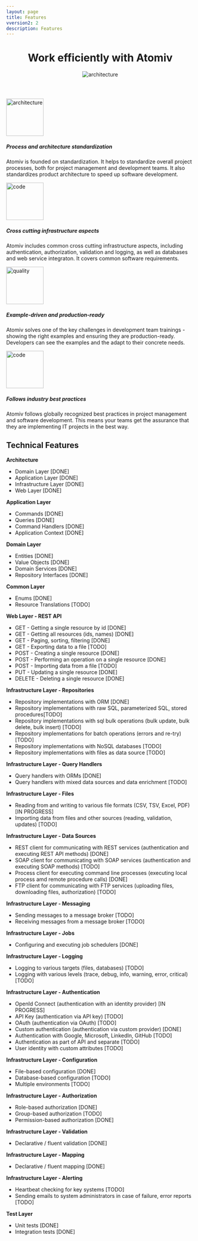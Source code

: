 ```yaml
---
layout: page
title: Features
vversion2: 2
description: Features
---
```



<!-- Banner -->
<header class="ov-banner">
    <div class="container">
        <!-- <div> -->
            <!-- How Atomiv simplifies complex projects / detangles -->
            <!-- helps teams coolaborate / commuincate / work together -->
            <!-- How Atomiv demystifies complex projects -->
            <!-- Collaborate and develop with Atomiv -->
            <!-- Atomiv helps you collaborate on and develop great IT projects -->
            <h1>Work efficiently with Atomiv</h1>
            <div class="d-flex justify-content-center">
                <figure class="figure-features">
                    <img height="" width="" src="{{ site.url }}/img/features/feat0.svg" alt="architecture"	class="img-fluid">
                </figure>
            </div>
        <!-- </div> -->
    </div>
</header>



<!-- Promo / Benefits -->
<article class="ov-benefits22">
    <div class="container">
        <!-- row 1 -->
        <div class="row ov-benefits-row ov-padding-row">
            <div class="col-12 col-md-4 order-md-1 col-img-12">
                <img height="100" width="100" src="{{ site.url }}/img/features/feat1b.svg" alt="architecture"
                class="img-fluid w-100 benefits-img">
            </div>
            <div class="col-12 col-md-8 order-md-0 col-text-1">
                <h5>Process and architecture standardization</h5>
                <p>Atomiv is founded on standardization. It helps to standardize overall project processes, both for project management and development teams. It also standardizes product architecture to speed up software development.  </p>
            </div>
        </div>
        <!-- row 2 -->
        <div class="row ov-benefits-row ov-padding-row">
            <div class="col-12 col-md-4 order-0 col-img-22">
                <img height="100" width="100" src="{{ site.url }}/img/features/feat2.svg" alt="code" class="img-fluid w-100 benefits-img">
            </div>
            <div class="col-12 col-md-8 order-1 col-text-2">
                <h5>Cross cutting infrastructure aspects</h5>
                <p>Atomiv includes common cross cutting infrastructure aspects, including authentication, authorization, validation and logging, as well as databases and web service integraton. It covers common software requirements.</p>
            </div>
        </div>				
        <!-- row 3 pb-0 -->
        <div class="row ov-benefits-row ov-padding-row">
            <div class="col-12 col-md-4 order-md-1 col-img-12">
                <img height="100" width="100" src="{{ site.url }}/img/features/feat3.svg" alt="quality" class="img-fluid w-100 benefits-img">
            </div>
            <div class="col-12 col-md-8 order-md-0 col-text-1">
                <h5>Example-driven and production-ready</h5>
                <p>Atomiv solves one of the key challenges in development team trainings - showing the right examples and ensuring they are production-ready. Developers can see the examples and the adapt to their concrete needs.</p>
            </div>
        </div>
        <!-- row 3 -->
        <div class="row ov-benefits-row ov-padding-row">
            <div class="col-12 col-md-4 order-0 col-img-22">
                <img height="100" width="100" src="{{ site.url }}/img/features/feat4.svg" alt="code" class="img-fluid w-100 benefits-img">
            </div>
            <div class="col-12 col-md-8 order-1 col-text-2">
                <h5>Follows industry best practices</h5>
                <p>Atomiv follows globally recognized best practices in project management and software development. This means your teams get the assurance that they are implementing IT projects in the best way.</p>
            </div>
        </div>
    </div> 
</article>


<div class="container">

<h2>Technical Features</h2>

<b>Architecture</b>

<ul>
<li>Domain Layer [DONE]</li>
<li>Application Layer [DONE]</li>
<li>Infrastructure Layer [DONE]</li>
<li>Web Layer [DONE]</li>
</ul>

<b>Application Layer</b>

<ul>
<li>Commands [DONE]</li>
<li>Queries [DONE]</li>
<li>Command Handlers [DONE]</li>
<li>Application Context [DONE]</li>
</ul>

<b>Domain Layer</b>

<ul>
<li>Entities [DONE]</li>
<li>Value Objects [DONE]</li>
<li>Domain Services [DONE]</li>
<li>Repository Interfaces [DONE]</li>
</ul>

<b>Common Layer</b>

<ul>
<li>Enums [DONE]</li>
<li>Resource Translations [TODO]</li>
</ul>

<b>Web Layer - REST API</b>

<ul>
<li>GET - Getting a single resource by id [DONE]</li>
<li>GET - Getting all resources (ids, names) [DONE]</li>
<li>GET - Paging, sorting, filtering [DONE]</li>
<li>GET - Exporting data to a file [TODO]</li>
<li>POST - Creating a single resource [DONE]</li>
<li>POST - Performing an operation on a single resource [DONE]</li>
<li>POST - Importing data from a file [TODO]</li>
<li>PUT - Updating a single resource [DONE]</li>
<li>DELETE - Deleting a single resource [DONE]</li>
</ul>

<b>Infrastructure Layer - Repositories</b>

<ul>
<li>Repository implementations with ORM [DONE]</li>
<li>Repository implementations with raw SQL, parameterized SQL, stored procedures[TODO]</li>
<li>Repository implementations with sql bulk operations (bulk update, bulk delete, bulk insert) [TODO]</li>
<li>Repository implementations for batch operations (errors and re-try) [TODO]</li>
<li>Repository implementations with NoSQL databases [TODO]</li>
<li>Repository implementations with files as data source [TODO]</li>
</ul>

<b>Infrastructure Layer - Query Handlers</b>

<ul>
<li>Query handlers with ORMs [DONE]</li>
<li>Query handlers with mixed data sources and data enrichment [TODO]</li>
</ul>

<b>Infrastructure Layer - Files</b>

<ul>
<li>Reading from and writing to various file formats (CSV, TSV, Excel, PDF) [IN PROGRESS]</li>
<li>Importing data from files and other sources (reading, validation, updates) [TODO]</li>
</ul>

<b>Infrastructure Layer - Data Sources</b>

<ul>
<li>REST client for communicating with REST services (authentication and executing REST API methods) [DONE]</li>
<li>SOAP client for communicating with SOAP services (authentication and executing SOAP methods) [TODO]</li>
<li>Process client for executing command line processes (executing local process amd remote procedure calls) [DONE]</li>
<li>FTP client for communicating with FTP services (uploading files, downloading files, authorization) [TODO]</li>
</ul>

<b>Infrastructure Layer - Messaging</b>

<ul>
<li>Sending messages to a message broker [TODO]</li>
<li>Receiving messages from a message broker [TODO]</li>
</ul>

<b>Infrastructure Layer - Jobs</b>

<ul>
<li>Configuring and executing job schedulers [DONE]</li>
</ul>

<b>Infrastructure Layer - Logging</b>

<ul>
<li>Logging to various targets (files, databases) [TODO]</li>
<li>Logging with various levels (trace, debug, info, warning, error, critical) [TODO]</li>
</ul>

<b>Infrastructure Layer - Authentication</b>

<ul>
<li>OpenId Connect (authentication with an identity provider) [IN PROGRESS]</li>
<li>API Key (authentication via API key) [TODO]</li>
<li>OAuth (authentication via OAuth) [TODO]</li>
<li>Custom authentication (authentication via custom provider) [DONE]</li>
<li>Authentication with Google, Microsoft, LinkedIn, GitHub [TODO]</li>
<li>Authentication as part of API and separate [TODO]</li>
<li>User identity with custom attributes [TODO]</li>
</ul>

<b>Infrastructure Layer - Configuration</b>

<ul>
<li>File-based configuration [DONE]</li>
<li>Database-based configuration [TODO]</li>
<li>Multiple environments [TODO]</li>
</ul>

<b>Infrastructure Layer - Authorization</b>

<ul>
<li>Role-based authorization [DONE]</li>
<li>Group-based authorization [TODO]</li>
<li>Permission-based authorization [DONE]</li>
</ul>

<b>Infrastructure Layer - Validation</b>

<ul>
<li>Declarative / fluent validation [DONE]</li>
</ul>

<b>Infrastructure Layer - Mapping</b>

<ul>
<li>Declarative / fluent mapping [DONE]</li>
</ul>

<b>Infrastructure Layer - Alerting</b>

<ul>
<li>Heartbeat checking for key systems [TODO]</li>
<li>Sending emails to system administrators in case of failure, error reports [TODO]</li>
</ul>

<b>Test Layer</b>

<ul>
<li>Unit tests [DONE]</li>
<li>Integration tests [DONE]</li>
</ul>


</div>






<!--

Asynchronous Processing
Queues - Taking jobs
Producer-consumer pattern
This is useful for cases when we have a service and accept long-running requests

Push notifications - Notifying status
When job finishes, notify clients

-->


<!-- TODO: VC: Adding in details regarding the templates -->

<!--
TEMPLATES

These would be row-based, including title, paragraph and then a screencast, and it would also link to the menu items

Backend (screencast: installing and running template in Visual Studio, shows Swagger)
Frontend (screencast: installing and running template in Visual Studio Code, shows screen)
QA (screencast: installing and running template in Visual Studio, shows Test Explorer)
DevOps (future)
PM (future)
BA (future)
Process (screencast: viewing/downloading the templates for documents/process)
-->


